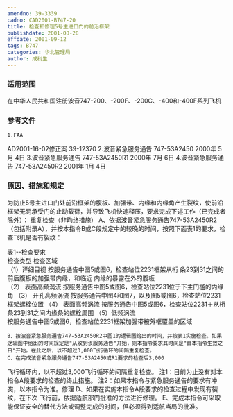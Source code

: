 ```yaml
---
amendno: 39-3339
cadno: CAD2001-B747-20
title: 检查和修理5号主进口门的前沿框架
publishdate: 2001-08-28
effdate: 2001-09-12
tags: B747
categories: 华北管理局
author: 成树生
---
```


### 适用范围 
在中华人民共和国注册波音747-200、-200F、-200C、-400和-400F系列飞机

### 参考文件
    1.FAA 
AD2001-16-02修正案 39-12370
    2.波音紧急服务通告 747-53A2450 2000年 5月 4日
    3.波音紧急服务通告 747-53A2450R1  2000年 7月 6日
    4.波音紧急服务通告 747-53A2450R2  2001年 1月 4日


### 原因、措施和规定 
为防止5号主进口门处前沿框架的腹板、加强带、内缘和内缘角产生裂纹，使前沿框架无罚承受门的止动载荷，并导致飞机快速释压，要求完成下述工作（已完成者除外）：
    重复检查（非昀终措施） 
    A、依据波音紧急服务通告747-53A2450R2（包括附录A），并按本指令B或C段规定中的较晚的时间，按照下面表1的要求，检查飞机是否有裂纹： 
  
 表1--检查要求   
检查类型  检查区域  
（1）详细目视  按服务通告中图5或图6，检查站位2231框架从桁 
条23到31之间的前后腹板的加强带内缘，和临近 
内缘的暴露在外的腹板  
（2）
表面高频涡流	按服务通告中图5或图6，检查站位2231位于下主门槛的内缘角 
（3）
开孔高频涡流	按服务通告中图4和图7，以及图5或图6，检查站位2231框架螺栓位置
（4）
表面高频涡流	按服务通告中图5或图6，检查站位2231＋从桁条23到31之间内缘条的螺栓周围 
（5）低频涡流 	
按服务通告中图5或图6，检查站位2231框架加强带被外框覆盖的区域

    B、按波音紧急服务通告747-53A2450R2中图1的逻辑图给出的时间，并按表1实施检查。如果逻辑图中给出的时间规定是"从收到该服务通告"开始，则本指令要求其时间是"自本指令生效之日"开始。在此之后，以不超过3,000飞行循环的间隔重复检查。 
    C、在完成波音紧急服务通告747-53A2450或R1要求的检查后3,000
飞行循环内，以不超过3,000飞行循环的间隔重复检查。     注1：目前为止没有对本指令A段要求的检查的终止措施。     注2：如果本指令与紧急服务通告的要求有冲突，以本指令为准。修理     D、如果在实施本指令A段要求的检查过程中发现有裂纹，在下次
飞行前，依据适航部门批准的方法进行修理。     E、完成本指令可采取能保证安全的替代方法或调整完成的时间，但必须得到适航当局的批准。
